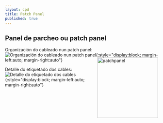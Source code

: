 ```yaml
---
layout: cpd
title: Patch Panel
published: true
---
```






## Panel de parcheo ou patch panel 

Organización do cableado nun patch panel:
![ Organización do cableado nun patch panel  ]({{site.baseurl}}/fotos/patchPanel.jpg){:style="display:block; margin-left:auto; margin-right:auto"}
   <img style="float:right" height="200px"  alt="patchpanel" src="/fotos/patchPanel.jpg">


Detalle do etiquetado dos cables:
![ Detalle do etiquetado dos cables]({{site.baseurl}}/fotos/patchPanelCoax.jpg){:style="display:block; margin-left:auto; margin-right:auto"}
